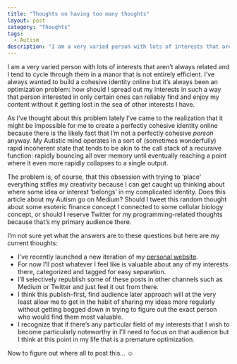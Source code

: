 ```yaml
---
title: "Thoughts on having too many thoughts"
layout: post
category: "Thoughts"
tags:
  - Autism
description: "I am a very varied person with lots of interests that aren’t always related and I tend to cycle through them in a manor that is not entirely efficient. I’ve always wanted to build a cohesive identity online but it’s always been an optimization problem: how should I spread out my interests in such a way that person interested in only certain ones can reliably find and enjoy my content without it getting lost in the sea of other interests I have."
---
```


I am a very varied person with lots of interests that aren’t always related and I tend to cycle through them in a manor that is not entirely efficient. I’ve always wanted to build a cohesive identity online but it’s always been an optimization problem: how should I spread out my interests in such a way that person interested in only certain ones can reliably find and enjoy my content without it getting lost in the sea of other interests I have.

As I’ve thought about this problem lately I’ve came to the realization that it might be impossible for me to create a perfectly cohesive identity online because there is the likely fact that I’m not a perfectly cohesive _person_ anyway. My Autistic mind operates in a sort of (sometimes wonderfully) rapid incoherent state that tends to be akin to the call stack of a recursive function: rapidly bouncing all over memory until eventually reaching a point where it even more rapidly collapses to a single output.

The problem is, of course, that this obsession with trying to ‘place’ everything stifles my creativity because I can get caught up thinking about where some idea or interest ‘belongs’ in my complicated identity. Does this article about my Autism go on Medium? Should I tweet this random thought about some esoteric finance concept I connected to some cellular biology concept, or should I reserve Twitter for my programming-related thoughts because that’s my primary audience there.

I’m not sure yet what the answers are to these questions but here are my current thoughts:

- I’ve recently launched a new iteration of my [personal website](https://zacharytamas.com/).
- For now I’ll post whatever I feel like is valuable about any of my interests there, categorized and tagged for easy separation.
- I’ll selectively republish some of these posts in other channels such as Medium or Twitter and just feel it out from there.
- I think this publish-first, find audience later approach will at the very least allow me to get in the habit of sharing my ideas more regularly without getting bogged down in trying to figure out the exact person who would find them most valuable.
- I recognize that if there’s any particular field of my interests that I wish to become particularly noteworthy in I’ll need to focus on that audience but I think at this point in my life that is a premature optimization.

Now to figure out where all to post this... ☺️
